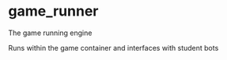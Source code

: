# game_runner
The game running engine

Runs within the game container and interfaces with student bots
